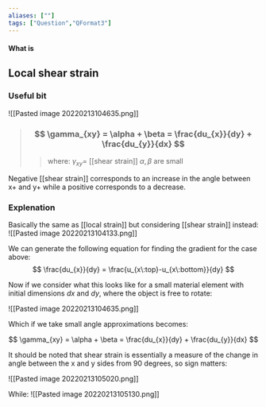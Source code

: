 ```yaml
---
aliases: [""]
tags: ["Question","QFormat3"]
---
```


#### What is
## Local shear strain
### Useful bit
![[Pasted image 20220213104635.png]]

> ### $$ \gamma_{xy} = \alpha + \beta = \frac{du_{x}}{dy} + \frac{du_{y}}{dx} $$ 
>> where:
>> $\gamma_{xy}=$ [[shear strain]] 
>> $\alpha,\beta$ are small

Negative [[shear strain]] corresponds to an increase in the angle between x+ and y+ while a positive corresponds to a decrease.

### Explenation
Basically the same as [[local strain]] but considering [[shear strain]] instead:
![[Pasted image 20220213104133.png]]

We can generate the following equation for finding the gradient for the case above:
$$ \frac{du_{x}}{dy} = \frac{u_{x\:top}-u_{x\:bottom}}{dy} $$

Now if we consider what this looks like for a small material element with initial dimensions $dx$ and $dy$, where the object is free to rotate:

![[Pasted image 20220213104635.png]]

Which if we take small angle approximations becomes:

$$ \gamma_{xy} = \alpha + \beta = \frac{du_{x}}{dy} + \frac{du_{y}}{dx} $$

It should be noted that shear strain is essentially a measure of the change in angle between the x and y sides from 90 degrees, so sign matters:

![[Pasted image 20220213105020.png]]

While:
![[Pasted image 20220213105130.png]]